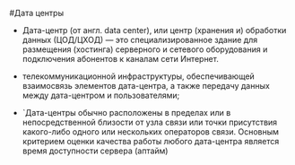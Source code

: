 
#Дата центры






* Дата-центр (от англ. data center), или центр (хранения и) обработки данных (ЦОД/ЦХОД) — это специализированное здание для размещения (хостинга) серверного и сетевого оборудования и подключения абонентов к каналам сети Интернет.

*    телекоммуникационной инфраструктуры, обеспечивающей взаимосвязь элементов дата-центра, а также передачу данных между дата-центром и пользователями;

* `Дата-центры обычно расположены в пределах или в непосредственной близости от узла связи или точки присутствия какого-либо одного или нескольких операторов связи. Основным критерием оценки качества работы любого дата-центра является время доступности сервера (аптайм)

